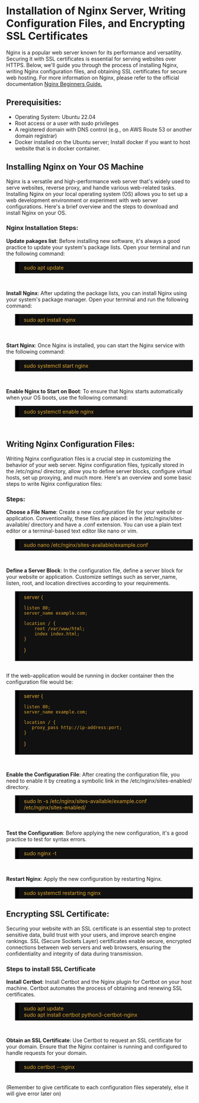 # Installation of Nginx Server, Writing Configuration Files, and Encrypting SSL Certificates

Nginx is a popular web server known for its performance and versatility. Securing it with SSL certificates is essential for serving websites over HTTPS. Below, we'll guide you through the process of installing Nginx, writing Nginx configuration files, and obtaining SSL certificates for secure web hosting. For more information on Nginx, please refer to the official documentation <a href="https://nginx.org/en/docs/beginners_guide.html" target="_blank">Nginx Beginners Guide.</a>

## Prerequisities:
  - Operating System: Ubuntu 22.04
  - Root access or a user with sudo privileges
  - A registered domain with DNS control (e.g., on AWS Route 53 or another domain registrar)
  - Docker installed on the Ubuntu server; Install docker if you want to host website that is in docker container.


## Installing Nginx on Your OS Machine
Nginx is a versatile and high-performance web server that's widely used to serve websites, reverse proxy, and handle various web-related tasks. Installing Nginx on your local operating system (OS) allows you to set up a web development environment or experiment with web server configurations. Here's a brief overview and the steps to download and install Nginx on your OS.

### Nginx Installation Steps:
**Update pakages list**: Before installing new software, it's always a good practice to update your system's package lists. Open your terminal and run the following command:
<blockquote style="background-color: #111111; color: #e0a82f; border-left: 10px solid #000000; padding: 0.5em 1em;">
sudo apt update
</blockquote>
<br>

**Install Nginx**: After updating the package lists, you can install Nginx using your system's package manager. Open your terminal and run the following command:
<blockquote style="background-color: #111111; color: #e0a82f; border-left: 10px solid #000000; padding: 0.5em 1em;">
sudo apt install nginx
</blockquote>
<br>

**Start Nginx**: Once Nginx is installed, you can start the Nginx service with the following command:
<blockquote style="background-color: #111111; color: #e0a82f; border-left: 10px solid #000000; padding: 0.5em 1em;">
sudo systemctl start nginx
</blockquote>
<br>

**Enable Nginx to Start on Boot**: To ensure that Nginx starts automatically when your OS boots, use the following command:
<blockquote style="background-color: #111111; color: #e0a82f; border-left: 10px solid #000000; padding: 0.5em 1em;">
sudo systemctl enable nginx
</blockquote>
<br>

## Writing Nginx Configuration Files:
Writing Nginx configuration files is a crucial step in customizing the behavior of your web server. Nginx configuration files, typically stored in the /etc/nginx/ directory, allow you to define server blocks, configure virtual hosts, set up proxying, and much more. Here's an overview and some basic steps to write Nginx configuration files:

### Steps:
**Choose a File Name**: Create a new configuration file for your website or application. Conventionally, these files are placed in the /etc/nginx/sites-available/ directory and have a .conf extension. You can use a plain text editor or a terminal-based text editor like nano or vim.
<blockquote style="background-color: #111111; color: #e0a82f; border-left: 10px solid #000000; padding: 0.5em 1em;">
sudo nano /etc/nginx/sites-available/example.conf
</blockquote>
<br>

**Define a Server Block**: In the configuration file, define a server block for your website or application. Customize settings such as server_name, listen, root, and location directives according to your requirements.
<blockquote style="background-color: #111111; color: #e0a82f; border-left: 10px solid #000000; padding: 0.5em 1em;">
server {

    listen 80;
    server_name example.com;

    location / {
        root /var/www/html;
        index index.html;
    }
}
</blockquote>
<br>
If the web-application would be running in docker container then the configuration file would be:
<blockquote style="background-color: #111111; color: #e0a82f; border-left: 10px solid #000000; padding: 0.5em 1em;">
server {

    listen 80;
    server_name example.com;

    location / {
       proxy_pass http://ip-address:port;
    }
}
</blockquote>
<br>

**Enable the Configuration File**: After creating the configuration file, you need to enable it by creating a symbolic link in the /etc/nginx/sites-enabled/ directory.
<blockquote style="background-color: #111111; color: #e0a82f; border-left: 10px solid #000000; padding: 0.5em 1em;">
sudo ln -s /etc/nginx/sites-available/example.conf /etc/nginx/sites-enabled/
</blockquote>
<br>

**Test the Configuration**: Before applying the new configuration, it's a good practice to test for syntax errors.
<blockquote style="background-color: #111111; color: #e0a82f; border-left: 10px solid #000000; padding: 0.5em 1em;">
sudo nginx -t
</blockquote>
<br>

**Restart Nginx**: Apply the new configuration by restarting Nginx.
<blockquote style="background-color: #111111; color: #e0a82f; border-left: 10px solid #000000; padding: 0.5em 1em;">
sudo systemctl restarting nginx
</blockquote>

## Encrypting SSL Certificate:
Securing your website with an SSL certificate is an essential step to protect sensitive data, build trust with your users, and improve search engine rankings. SSL (Secure Sockets Layer) certificates enable secure, encrypted connections between web servers and web browsers, ensuring the confidentiality and integrity of data during transmission.

### Steps to install SSL Certificate
**Install Certbot**: Install Certbot and the Nginx plugin for Certbot on your host machine. Certbot automates the process of obtaining and renewing SSL certificates.
<blockquote style="background-color: #111111; color: #e0a82f; border-left: 10px solid #000000; padding: 0.5em 1em;">
sudo apt update<br>
sudo apt install certbot python3-certbot-nginx
</blockquote>
<br>

**Obtain an SSL Certificate**: Use Certbot to request an SSL certificate for your domain. Ensure that the Nginx container is running and configured to handle requests for your domain.
<blockquote style="background-color: #111111; color: #e0a82f; border-left: 10px solid #000000; padding: 0.5em 1em;">
sudo certbot --nginx
</blockquote>
<br>
(Remember to give certificate to each configuration files seperately, else it will give error later on)